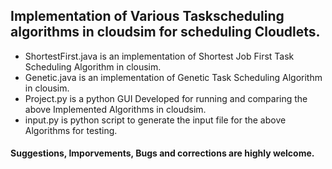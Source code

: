 ## Implementation of Various Taskscheduling algorithms in cloudsim for scheduling Cloudlets.

* ShortestFirst.java is an implementation of Shortest Job First Task Scheduling Algorithm in clousim.
* Genetic.java is an implementation of Genetic Task Scheduling Algorithm in clousim.
* Project.py is a python GUI Developed for running and comparing the above Implemented Algorithms in cloudsim.
* input.py is python script to generate the input file for the above Algorithms for testing. 

#### Suggestions, Imporvements, Bugs and corrections are highly welcome.
